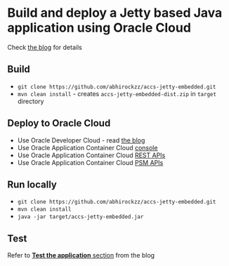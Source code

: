 # Build and deploy a Jetty based Java application using Oracle Cloud

Check [the blog](https://medium.com/oracledevs/build-deploy-a-jetty-based-app-using-oracle-application-container-cloud-oracle-developer-cloud-c756f7a04a3b) for details

## Build

- `git clone https://github.com/abhirockzz/accs-jetty-embedded.git`
- `mvn clean install` - creates `accs-jetty-embedded-dist.zip` in `target` directory

## Deploy to Oracle Cloud

- Use Oracle Developer Cloud - read [the blog](https://medium.com/oracledevs/build-deploy-a-jetty-based-app-using-oracle-application-container-cloud-oracle-developer-cloud-c756f7a04a3b)
- Use Oracle Application Container Cloud [console](http://docs.oracle.com/en/cloud/paas/app-container-cloud/csjse/exploring-application-deployments-page.html#GUID-5E4472B1-F5C6-4556-908C-D76C4C14FC60)
- Use Oracle Application Container Cloud [REST APIs](http://docs.oracle.com/en/cloud/paas/app-container-cloud/apcsr/op-paas-service-apaas-api-v1.1-apps-%7BidentityDomainId%7D-post.html)
- Use Oracle Application Container Cloud [PSM APIs](https://docs.oracle.com/en/cloud/paas/java-cloud/pscli/accs-push.html)

## Run locally

- `git clone https://github.com/abhirockzz/accs-jetty-embedded.git`
- `mvn clean install`
- `java -jar target/accs-jetty-embedded.jar`

## Test

Refer to [**Test the application** section](https://medium.com/oracledevs/build-deploy-a-jetty-based-app-using-oracle-application-container-cloud-oracle-developer-cloud-c756f7a04a3b) from the blog
